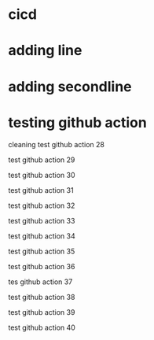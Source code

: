 # cicd
# adding line
# adding secondline
# testing github action

cleaning
test github action 28

test github action 29

test github action 30

test github action 31

test github action 32

test github action 33

test github action 34

test github action 35

test github action 36

tes github action 37

test github action 38

test github action 39

test github action 40
